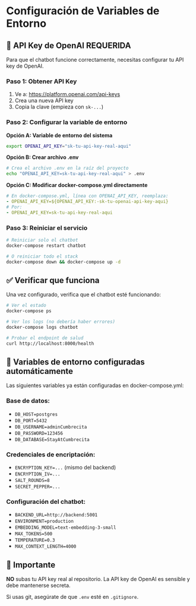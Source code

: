 # Configuración de Variables de Entorno

## 🔑 API Key de OpenAI REQUERIDA

Para que el chatbot funcione correctamente, necesitas configurar tu API key de OpenAI.

### Paso 1: Obtener API Key

1. Ve a: https://platform.openai.com/api-keys
2. Crea una nueva API key
3. Copia la clave (empieza con `sk-...`)

### Paso 2: Configurar la variable de entorno

**Opción A: Variable de entorno del sistema**
```bash
export OPENAI_API_KEY="sk-tu-api-key-real-aqui"
```

**Opción B: Crear archivo .env**
```bash
# Crea el archivo .env en la raíz del proyecto
echo "OPENAI_API_KEY=sk-tu-api-key-real-aqui" > .env
```

**Opción C: Modificar docker-compose.yml directamente**
```yaml
# En docker-compose.yml, línea con OPENAI_API_KEY, reemplaza:
- OPENAI_API_KEY=${OPENAI_API_KEY:-sk-tu-openai-api-key-aqui}
# Por:
- OPENAI_API_KEY=sk-tu-api-key-real-aqui
```

### Paso 3: Reiniciar el servicio

```bash
# Reiniciar solo el chatbot
docker-compose restart chatbot

# O reiniciar todo el stack
docker-compose down && docker-compose up -d
```

## ✅ Verificar que funciona

Una vez configurado, verifica que el chatbot esté funcionando:

```bash
# Ver el estado
docker-compose ps

# Ver los logs (no debería haber errores)
docker-compose logs chatbot

# Probar el endpoint de salud
curl http://localhost:8000/health
```

## 🔧 Variables de entorno configuradas automáticamente

Las siguientes variables ya están configuradas en docker-compose.yml:

### Base de datos:
- `DB_HOST=postgres`
- `DB_PORT=5432` 
- `DB_USERNAME=adminCumbrecita`
- `DB_PASSWORD=123456`
- `DB_DATABASE=StayAtCumbrecita`

### Credenciales de encriptación:
- `ENCRYPTION_KEY=...` (mismo del backend)
- `ENCRYPTION_IV=...`
- `SALT_ROUNDS=8`
- `SECRET_PEPPER=...`

### Configuración del chatbot:
- `BACKEND_URL=http://backend:5001`
- `ENVIRONMENT=production`
- `EMBEDDING_MODEL=text-embedding-3-small`
- `MAX_TOKENS=500`
- `TEMPERATURE=0.3`
- `MAX_CONTEXT_LENGTH=4000`

## 🚨 Importante

**NO** subas tu API key real al repositorio. La API key de OpenAI es sensible y debe mantenerse secreta.

Si usas git, asegúrate de que `.env` esté en `.gitignore`. 